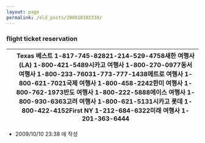 ```yaml
---
layout: page
permalink: /old_posts/200910102338/
---
```


### flight ticket reservation

|  | Texas 베스트 1-817-745-82821-214-529-4758새한 여행사(LA) 1-800-421-5489시카고 여행사 1-800-270-0977동서 여행사 1-800-233-76031-773-777-1438메트로 여행사 1-800-621-7021국제 여행사 1-800-458-2242한미 여행사 1-800-762-1973반도 여행사 1-800-222-5888에이스 여행사 1-800-930-6363고려 여행사 1-800-621-5131시카고 롯데 1-800-422-4152First NY 1-212-684-6322미래 여행사 1-201-363-6444 |
| --- | --- |




- 2009/10/10 23:38 에 작성